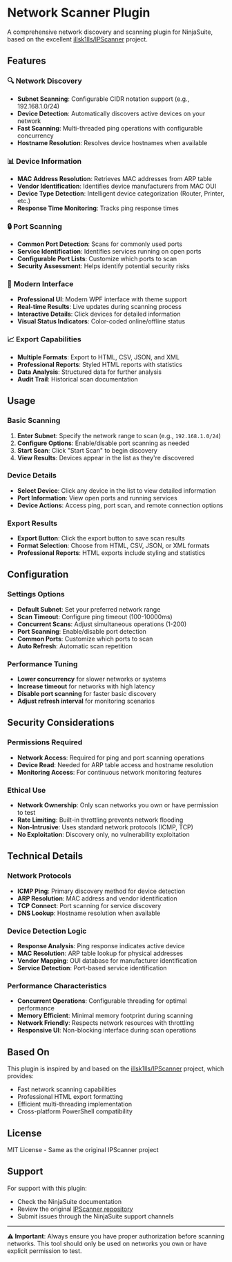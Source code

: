 # Network Scanner Plugin

A comprehensive network discovery and scanning plugin for NinjaSuite, based on the excellent [illsk1lls/IPScanner](https://github.com/illsk1lls/IPScanner) project.

## Features

### 🔍 **Network Discovery**
- **Subnet Scanning**: Configurable CIDR notation support (e.g., 192.168.1.0/24)
- **Device Detection**: Automatically discovers active devices on your network
- **Fast Scanning**: Multi-threaded ping operations with configurable concurrency
- **Hostname Resolution**: Resolves device hostnames when available

### 📊 **Device Information**
- **MAC Address Resolution**: Retrieves MAC addresses from ARP table
- **Vendor Identification**: Identifies device manufacturers from MAC OUI
- **Device Type Detection**: Intelligent device categorization (Router, Printer, etc.)
- **Response Time Monitoring**: Tracks ping response times

### 🔒 **Port Scanning**
- **Common Port Detection**: Scans for commonly used ports
- **Service Identification**: Identifies services running on open ports
- **Configurable Port Lists**: Customize which ports to scan
- **Security Assessment**: Helps identify potential security risks

### 🎨 **Modern Interface**
- **Professional UI**: Modern WPF interface with theme support
- **Real-time Results**: Live updates during scanning process
- **Interactive Details**: Click devices for detailed information
- **Visual Status Indicators**: Color-coded online/offline status

### 📈 **Export Capabilities**
- **Multiple Formats**: Export to HTML, CSV, JSON, and XML
- **Professional Reports**: Styled HTML reports with statistics
- **Data Analysis**: Structured data for further analysis
- **Audit Trail**: Historical scan documentation

## Usage

### Basic Scanning
1. **Enter Subnet**: Specify the network range to scan (e.g., `192.168.1.0/24`)
2. **Configure Options**: Enable/disable port scanning as needed
3. **Start Scan**: Click "Start Scan" to begin discovery
4. **View Results**: Devices appear in the list as they're discovered

### Device Details
- **Select Device**: Click any device in the list to view detailed information
- **Port Information**: View open ports and running services
- **Device Actions**: Access ping, port scan, and remote connection options

### Export Results
- **Export Button**: Click the export button to save scan results
- **Format Selection**: Choose from HTML, CSV, JSON, or XML formats
- **Professional Reports**: HTML exports include styling and statistics

## Configuration

### Settings Options
- **Default Subnet**: Set your preferred network range
- **Scan Timeout**: Configure ping timeout (100-10000ms)
- **Concurrent Scans**: Adjust simultaneous operations (1-200)
- **Port Scanning**: Enable/disable port detection
- **Common Ports**: Customize which ports to scan
- **Auto Refresh**: Automatic scan repetition

### Performance Tuning
- **Lower concurrency** for slower networks or systems
- **Increase timeout** for networks with high latency
- **Disable port scanning** for faster basic discovery
- **Adjust refresh interval** for monitoring scenarios

## Security Considerations

### Permissions Required
- **Network Access**: Required for ping and port scanning operations
- **Device Read**: Needed for ARP table access and hostname resolution
- **Monitoring Access**: For continuous network monitoring features

### Ethical Use
- **Network Ownership**: Only scan networks you own or have permission to test
- **Rate Limiting**: Built-in throttling prevents network flooding
- **Non-Intrusive**: Uses standard network protocols (ICMP, TCP)
- **No Exploitation**: Discovery only, no vulnerability exploitation

## Technical Details

### Network Protocols
- **ICMP Ping**: Primary discovery method for device detection
- **ARP Resolution**: MAC address and vendor identification
- **TCP Connect**: Port scanning for service discovery
- **DNS Lookup**: Hostname resolution when available

### Device Detection Logic
- **Response Analysis**: Ping response indicates active device
- **MAC Resolution**: ARP table lookup for physical addresses
- **Vendor Mapping**: OUI database for manufacturer identification
- **Service Detection**: Port-based service identification

### Performance Characteristics
- **Concurrent Operations**: Configurable threading for optimal performance
- **Memory Efficient**: Minimal memory footprint during scanning
- **Network Friendly**: Respects network resources with throttling
- **Responsive UI**: Non-blocking interface during scan operations

## Based On

This plugin is inspired by and based on the [illsk1lls/IPScanner](https://github.com/illsk1lls/IPScanner) project, which provides:

- Fast network scanning capabilities
- Professional HTML export formatting  
- Efficient multi-threading implementation
- Cross-platform PowerShell compatibility

## License

MIT License - Same as the original IPScanner project

## Support

For support with this plugin:
- Check the NinjaSuite documentation
- Review the original [IPScanner repository](https://github.com/illsk1lls/IPScanner)
- Submit issues through the NinjaSuite support channels

---

**⚠️ Important**: Always ensure you have proper authorization before scanning networks. This tool should only be used on networks you own or have explicit permission to test.
